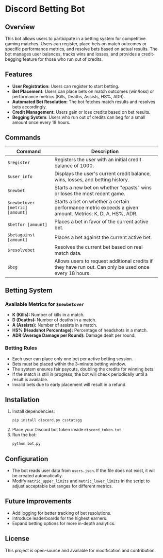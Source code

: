 # Discord Betting Bot

## Overview
This bot allows users to participate in a betting system for competitive gaming matches. Users can register, place bets on match outcomes or specific performance metrics, and resolve bets based on actual results. The bot manages user balances, tracks wins and losses, and provides a credit-begging feature for those who run out of credits.

## Features
- **User Registration:** Users can register to start betting.
- **Bet Placement:** Users can place bets on match outcomes (win/loss) or performance metrics (Kills, Deaths, Assists, HS%, ADR).
- **Automated Bet Resolution:** The bot fetches match results and resolves bets accordingly.
- **Credit Management:** Users gain or lose credits based on bet results.
- **Begging System:** Users who run out of credits can beg for a small amount once every 18 hours.

## Commands
| Command | Description |
|---------|-------------|
| `$register` | Registers the user with an initial credit balance of 1000. |
| `$user_info` | Displays the user's current credit balance, wins, losses, and betting history. |
| `$newbet` | Starts a new bet on whether "epasts" wins or loses the most recent game. |
| `$newbetover [metric] [amount]` | Starts a bet on whether a certain performance metric exceeds a given amount. Metrics: K, D, A, HS%, ADR. |
| `$betfor [amount]` | Places a bet in favor of the current active bet. |
| `$betagainst [amount]` | Places a bet against the current active bet. |
| `$resolvebet` | Resolves the current bet based on real match data. |
| `$beg` | Allows users to request additional credits if they have run out. Can only be used once every 18 hours. |

## Betting System
### Available Metrics for `$newbetover`
- **K (Kills):** Number of kills in a match.
- **D (Deaths):** Number of deaths in a match.
- **A (Assists):** Number of assists in a match.
- **HS% (Headshot Percentage):** Percentage of headshots in a match.
- **ADR (Average Damage per Round):** Damage dealt per round.

### Betting Rules
- Each user can place only one bet per active betting session.
- Bets must be placed within the 3-minute betting window.
- The system ensures fair payouts, doubling the credits for winning bets.
- If the match is still in progress, the bot will check periodically until a result is available.
- Invalid bets due to early placement will result in a refund.

## Installation
1. Install dependencies:
   ```sh
   pip install discord.py csstatsgg
   ```
2. Place your Discord bot token inside `discord_token.txt`.
3. Run the bot:
   ```sh
   python bot.py
   ```

## Configuration
- The bot reads user data from `users.json`. If the file does not exist, it will be created automatically.
- Modify `metric_upper_limits` and `metric_lower_limits` in the script to adjust acceptable bet ranges for different metrics.

## Future Improvements
- Add logging for better tracking of bet resolutions.
- Introduce leaderboards for the highest earners.
- Expand betting options for more in-depth analytics.

## License
This project is open-source and available for modification and contribution.

